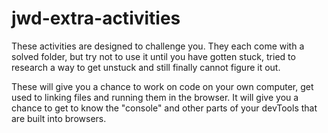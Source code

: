 # jwd-extra-activities
These activities are designed to challenge you. They each come with a solved folder, but try not to use it until you have gotten stuck, tried to research a way to get unstuck and still finally cannot figure it out.

These will give you a chance to work on code on your own computer, get used to linking files and running them in the browser. It will give you a chance to get to know the "console" and other parts of your devTools that are built into browsers.